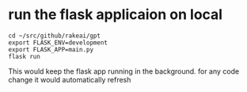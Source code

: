 # run the flask applicaion on local
```
cd ~/src/github/rakeai/gpt
export FLASK_ENV=development
export FLASK_APP=main.py
flask run 
```
This would keep the flask app running in the background. for any code change it would automatically refresh
